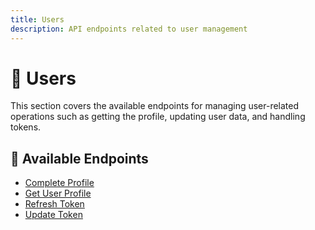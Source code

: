 ```yaml
---
title: Users
description: API endpoints related to user management
---
```


# 👤 Users

This section covers the available endpoints for managing user-related operations such as getting the profile, updating user data, and handling tokens.

## 🔗 Available Endpoints

- [Complete Profile](./endpoints/complete-profile.md)
- [Get User Profile](./endpoints/get-user-profile.md)
- [Refresh Token](./endpoints/refresh-token.md)
- [Update Token](#)
